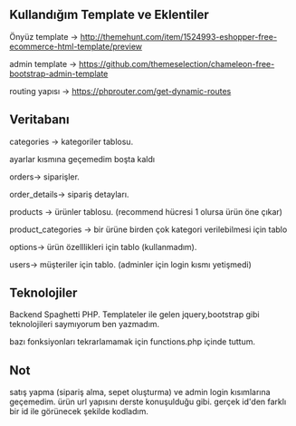 
## Kullandığım Template ve Eklentiler

Önyüz template -> http://themehunt.com/item/1524993-eshopper-free-ecommerce-html-template/preview

admin template -> https://github.com/themeselection/chameleon-free-bootstrap-admin-template

routing yapısı -> https://phprouter.com/get-dynamic-routes

## Veritabanı 
categories -> kategoriler tablosu.
 
ayarlar kısmına geçemedim boşta kaldı

orders-> siparişler.

order_details-> sipariş detayları.

products -> ürünler tablosu. (recommend hücresi 1 olursa ürün öne çıkar)

product_categories -> bir ürüne birden çok kategori verilebilmesi için tablo

options-> ürün özelllikleri için tablo (kullanmadım).

users-> müşteriler için tablo. (adminler için login kısmı yetişmedi)

## Teknolojiler
Backend Spaghetti PHP. Templateler ile gelen jquery,bootstrap gibi teknolojileri saymıyorum ben yazmadım. 

bazı fonksiyonları tekrarlamamak için functions.php içinde tuttum.

## Not

satış yapma (sipariş alma, sepet oluşturma) ve admin login kısımlarına geçemedim. ürün url yapısını derste konuşulduğu gibi. gerçek id'den farklı bir id ile görünecek şekilde kodladım.

